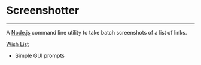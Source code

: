 # Screenshotter
-----
A [Node.js](http://nodejs.org) command line utility to take batch screenshots of a list of links.

<u>Wish List</u>
+ Simple GUI prompts
